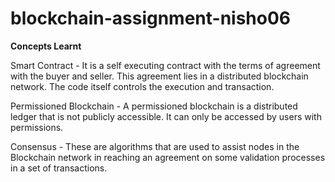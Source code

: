 # blockchain-assignment-nisho06
**Concepts Learnt**

Smart Contract - It is a self executing contract with the terms of agreement with the buyer and seller. This agreement lies in a distributed blockchain network. The code itself controls the execution and transaction.

Permissioned Blockchain - A permissioned blockchain is a distributed ledger that is not publicly accessible. It can only be accessed by users with permissions.

Consensus - These are algorithms that are used to assist nodes in the Blockchain network in reaching an agreement on some validation processes in a set of transactions.
